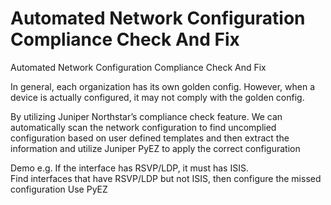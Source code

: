 # Automated Network Configuration Compliance Check And Fix
Automated Network Configuration Compliance Check And Fix

In general, each organization has its own golden config. However, when a device is actually configured, it may not comply with the golden config.

By utilizing Juniper Northstar’s compliance check feature. We can automatically scan the network configuration to find uncomplied configuration based on user defined templates and then extract the information and utilize Juniper PyEZ to apply the correct configuration

Demo e.g.
If the interface has RSVP/LDP, it must has ISIS.   
Find interfaces that have RSVP/LDP but not ISIS, then configure the missed configuration Use PyEZ 




